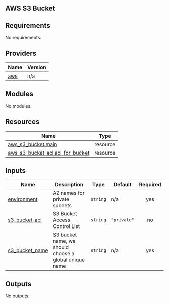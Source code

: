 <!-- BEGIN_TF_DOCS -->
## AWS S3 Bucket

## Requirements

No requirements.

## Providers

| Name | Version |
|------|---------|
| <a name="provider_aws"></a> [aws](#provider\_aws) | n/a |

## Modules

No modules.

## Resources

| Name | Type |
|------|------|
| [aws_s3_bucket.main](https://registry.terraform.io/providers/hashicorp/aws/latest/docs/resources/s3_bucket) | resource |
| [aws_s3_bucket_acl.acl_for_bucket](https://registry.terraform.io/providers/hashicorp/aws/latest/docs/resources/s3_bucket_acl) | resource |

## Inputs

| Name | Description | Type | Default | Required |
|------|-------------|------|---------|:--------:|
| <a name="input_environment"></a> [environment](#input\_environment) | AZ names for private subnets | `string` | n/a | yes |
| <a name="input_s3_bucket_acl"></a> [s3\_bucket\_acl](#input\_s3\_bucket\_acl) | S3 Bucket Access Control List | `string` | `"private"` | no |
| <a name="input_s3_bucket_name"></a> [s3\_bucket\_name](#input\_s3\_bucket\_name) | S3 bucket name, we should choose a global unique name | `string` | n/a | yes |

## Outputs

No outputs.
<!-- END_TF_DOCS -->